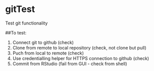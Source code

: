 # gitTest
Test git functionality

##To test:
1. Connect git to github (check)
2. Clone from remote to local repository (check, not clone but pull)
3. Puch from local to remote (check)
4. Use credentialling helper for HTTPS connection to github (check)
5. Commit from RStudio (fail from GUI - check from shell)
